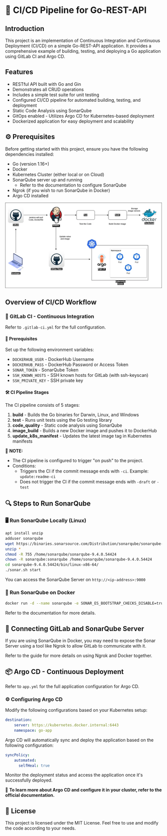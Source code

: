 # 🚀 CI/CD Pipeline for Go-REST-API

##  Introduction
This project is an implementation of Continuous Integration and Continuous Deployment (CI/CD) on a simple Go-REST-API application. It provides a comprehensive example of building, testing, and deploying a Go application using GitLab CI and Argo CD.

##  Features
- RESTful API built with Go and Gin
- Demonstrates all CRUD operations
- Includes a simple test suite for unit testing
- Configured CI/CD pipeline for automated building, testing, and deployment
- Static Code Analysis using SonarQube
- GitOps enabled - Utilizes Argo CD for Kubernetes-based deployment
- Dockerized application for easy deployment and scalability

## ⚙️ Prerequisites
Before getting started with this project, ensure you have the following dependencies installed:
- Go (version 1.16+)
- Docker
- Kubernetes Cluster (either local or on Cloud)
- SonarQube server up and running
  - Refer to the documentation to configure SonarQube
- Ngrok (if you wish to run SonarQube in Docker)
- Argo CD installed

![Architecture Diagram](images/image.png)

##  Overview of CI/CD Workflow

### 🔗 GitLab CI - Continuous Integration
Refer to `.gitlab-ci.yml` for the full configuration.

#### 🔑 Prerequisites
Set up the following environment variables:
- `DOCKERHUB_USER` - DockerHub Username
- `DOCKERHUB_PASS` - DockerHub Password or Access Token
- `SONAR_TOKEN` - SonarQube Token
- `SSH_KNOWN_HOSTS` - SSH known hosts for GitLab (with ssh-keyscan)
- `SSH_PRIVATE_KEY` - SSH private key

#### 🛠️ CI Pipeline Stages
The CI pipeline consists of 5 stages:
1. **build** - Builds the Go binaries for Darwin, Linux, and Windows
2. **test** - Runs unit tests using the Go testing library
3. **code_quality** - Static code analysis using SonarQube
4. **image_build** - Builds a new Docker image and pushes it to DockerHub
5. **update_k8s_manifest** - Updates the latest image tag in Kubernetes manifests

📍 **NOTE:**
- The CI pipeline is configured to trigger "on push" to the project.
- Conditions:
  - Triggers the CI if the commit message ends with `-ci`. Example: `update:readme-ci`
  - Does not trigger the CI if the commit message ends with `-draft` or `-test`

## 🔍 Steps to Run SonarQube
### 🖥️ Run SonarQube Locally (Linux)
```sh
apt install unzip
adduser sonarqube
wget https://binaries.sonarsource.com/Distribution/sonarqube/sonarqube-9.4.0.54424.zip
unzip *
chmod -R 755 /home/sonarqube/sonarqube-9.4.0.54424
chown -R sonarqube:sonarqube /home/sonarqube/sonarqube-9.4.0.54424
cd sonarqube-9.4.0.54424/bin/linux-x86-64/
./sonar.sh start
```
You can access the SonarQube Server on `http://<ip-address>:9000`

### 🐳 Run SonarQube on Docker
```sh
docker run -d --name sonarqube -e SONAR_ES_BOOTSTRAP_CHECKS_DISABLE=true -p 9000:9000 sonarqube:latest
```
Refer to the documentation for more details.

## 🔗 Connecting GitLab and SonarQube Server
If you are using SonarQube in Docker, you may need to expose the Sonar Server using a tool like Ngrok to allow GitLab to communicate with it.

Refer to the guide for more details on using Ngrok and Docker together.

## 📦 Argo CD - Continuous Deployment
Refer to `app.yml` for the full application configuration for Argo CD.

### ⚙️ Configuring Argo CD
Modify the following configurations based on your Kubernetes setup:
```yaml
destination:
    server: https://kubernetes.docker.internal:6443 
    namespace: go-app
```
Argo CD will automatically sync and deploy the application based on the following configuration:
```yaml
syncPolicy:
    automated:
      selfHeal: true
```
Monitor the deployment status and access the application once it's successfully deployed.

📍 **To learn more about Argo CD and configure it in your cluster, refer to the official documentation.**

## 📜 License
This project is licensed under the MIT License. Feel free to use and modify the code according to your needs.

